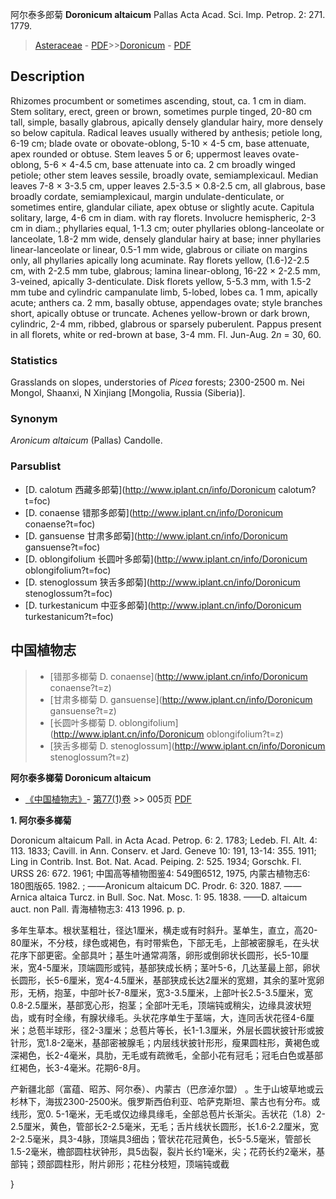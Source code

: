 阿尔泰多郎菊 **Doronicum altaicum** Pallas Acta Acad. Sci. Imp. Petrop. 2: 271. 1779.

> [Asteraceae](http://www.iplant.cn/info/Asteraceae?t=foc) - [PDF](http://www.iplant.cn/foc/pdf/Asteraceae.pdf)>>[Doronicum](http://www.iplant.cn/info/Doronicum?t=foc) - [PDF](http://www.iplant.cn/foc/pdf/Doronicum.pdf)

## Description

Rhizomes procumbent or sometimes ascending, stout, ca. 1 cm in diam. Stem solitary, erect, green or brown, sometimes purple tinged, 20-80 cm tall, simple, basally glabrous, apically densely glandular hairy, more densely so below capitula. Radical leaves usually withered by anthesis; petiole long, 6-19 cm; blade ovate or obovate-oblong, 5-10 × 4-5 cm, base attenuate, apex rounded or obtuse. Stem leaves 5 or 6; uppermost leaves ovate-oblong, 5-6 × 4-4.5 cm, base attenuate into ca. 2 cm broadly winged petiole; other stem leaves sessile, broadly ovate, semiamplexicaul. Median leaves 7-8 × 3-3.5 cm, upper leaves 2.5-3.5 × 0.8-2.5 cm, all glabrous, base broadly cordate, semiamplexicaul, margin undulate-denticulate, or sometimes entire, glandular ciliate, apex obtuse or slightly acute. Capitula solitary, large, 4-6 cm in diam. with ray florets. Involucre hemispheric, 2-3 cm in diam.; phyllaries equal, 1-1.3 cm; outer phyllaries oblong-lanceolate or lanceolate, 1.8-2 mm wide, densely glandular hairy at base; inner phyllaries linear-lanceolate or linear, 0.5-1 mm wide, glabrous or ciliate on margins only, all phyllaries apically long acuminate. Ray florets yellow, (1.6-)2-2.5 cm, with 2-2.5 mm tube, glabrous; lamina linear-oblong, 16-22 × 2-2.5 mm, 3-veined, apically 3-denticulate. Disk florets yellow, 5-5.3 mm, with 1.5-2 mm tube and cylindric campanulate limb, 5-lobed, lobes ca. 1 mm, apically acute; anthers ca. 2 mm, basally obtuse, appendages ovate; style branches short, apically obtuse or truncate. Achenes yellow-brown or dark brown, cylindric, 2-4 mm, ribbed, glabrous or sparsely puberulent. Pappus present in all florets, white or red-brown at base, 3-4 mm. Fl. Jun-Aug. 2*n* = 30, 60.

### Statistics
Grasslands on slopes, understories of *Picea* forests; 2300-2500 m. Nei Mongol, Shaanxi, N Xinjiang [Mongolia, Russia (Siberia)].

### Synonym
*Aronicum altaicum* (Pallas) Candolle.

### Parsublist

* [D.  calotum  西藏多郎菊](http://www.iplant.cn/info/Doronicum calotum?t=foc)
* [D.  conaense  错那多郎菊](http://www.iplant.cn/info/Doronicum conaense?t=foc)
* [D.  gansuense  甘肃多郎菊](http://www.iplant.cn/info/Doronicum gansuense?t=foc)
* [D.  oblongifolium  长圆叶多郎菊](http://www.iplant.cn/info/Doronicum oblongifolium?t=foc)
* [D.  stenoglossum  狭舌多郎菊](http://www.iplant.cn/info/Doronicum stenoglossum?t=foc)
* [D.  turkestanicum  中亚多郎菊](http://www.iplant.cn/info/Doronicum turkestanicum?t=foc)

## 中国植物志

> * [错那多榔菊  D.  conaense](http://www.iplant.cn/info/Doronicum conaense?t=z)
> * [甘肃多榔菊  D.  gansuense](http://www.iplant.cn/info/Doronicum gansuense?t=z)
> * [长圆叶多榔菊  D.  oblongifolium](http://www.iplant.cn/info/Doronicum oblongifolium?t=z)
> * [狭舌多榔菊  D.  stenoglossum](http://www.iplant.cn/info/Doronicum stenoglossum?t=z)

**阿尔泰多榔菊 Doronicum altaicum**

* [《中国植物志》](http://www.iplant.cn/frps)- [第77(1)卷](http://www.iplant.cn/frps/vol/77(1)) >> 005页 [PDF](http://www.iplant.cn/frps/pdf/77(1)/005.PDF)

**1. 阿尔泰多榔菊**

Doronicum altaicum Pall. in Acta Acad. Petrop. 6: 2. 1783; Ledeb. Fl. Alt. 4: 113. 1833; Cavill. in Ann. Conserv. et Jard. Geneve 10: 191, 13-14: 355. 1911; Ling in Contrib. Inst. Bot. Nat. Acad. Peiping. 2: 525. 1934; Gorschk. Fl. URSS 26: 672. 1961; 中国高等植物图鉴4: 549图6512, 1975, 内蒙古植物志6: 180图版65. 1982. ; ——Aronicum altaicum DC. Prodr. 6: 320. 1887. ——Arnica altaica Turcz. in Bull. Soc. Nat. Mosc. 1: 95. 1838. ——D. altaicum auct. non Pall. 青海植物志3: 413 1996. p. p.

多年生草本。根状茎粗壮，径达1厘米，横走或有时斜升。茎单生，直立，高20-80厘米，不分枝，绿色或褐色，有时带紫色，下部无毛，上部被密腺毛，在头状花序下部更密。全部具叶；基生叶通常凋落，卵形或倒卵状长圆形，长5-10厘米，宽4-5厘米，顶端圆形或钝，基部狭成长柄；茎叶5-6，几达茎最上部，卵状长圆形，长5-6厘米，宽4-4.5厘米，基部狭成长达2厘米的宽翅，其余的茎叶宽卵形，无柄，抱茎，中部叶长7-8厘米，宽3-3.5厘米，上部叶长2.5-3.5厘米，宽0.8-2.5厘米，基部宽心形，抱茎；全部叶无毛，顶端钝或稍尖，边缘具波状短齿，或有时全缘，有腺状缘毛。头状花序单生于茎端，大，连同舌状花径4-6厘米；总苞半球形，径2-3厘米；总苞片等长，长1-1.3厘米，外层长圆状披针形或披针形，宽1.8-2毫米，基部密被腺毛；内层线状披针形形，瘦果圆柱形，黄褐色或深褐色，长2-4毫米，具肋，无毛或有疏微毛，全部小花有冠毛；冠毛白色或基部红褐色，长3-4毫米。花期6-8月。

产新疆北部（富蕴、昭苏、阿尔泰）、内蒙古（巴彦淖尔盟） 。生于山坡草地或云杉林下，海拔2300-2500米。俄罗斯西伯利亚、哈萨克斯坦、蒙古也有分布。或线形，宽0. 5-1毫米，无毛或仅边缘具缘毛，全部总苞片长渐尖。舌状花（1.8）2-2.5厘米，黄色，管部长2-2.5毫米，无毛；舌片线状长圆形，长1.6-2.2厘米，宽2-2.5毫米，具3-4脉，顶端具3细齿；管状花花冠黄色，长5-5.5毫米，管部长1.5-2毫米，檐部圆柱状钟形，具5齿裂，裂片长约1毫米，尖；花药长约2毫米，基部钝；颈部圆柱形，附片卵形；花柱分枝短，顶端钝或截

}